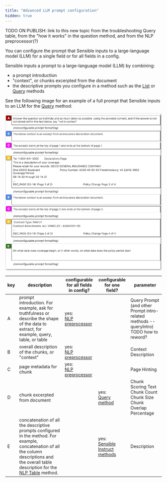 ```yaml
---
title: "Advanced LLM prompt configuration"
hidden: true
---
```


TODO ON PUBLISH: link to this new topic from the troubleshooting Query table, from the "how it works" in the question method, and from the NLP preprocessor(?)



You can configure the prompt that Sensible inputs to a large-language model (LLM) for a single field or for all fields in a config.

Sensible inputs a prompt to a large-language model (LLM) by combining:

- a prompt introduction
- "context", or chunks excerpted from the document
- the descriptive prompts you configure in a method such as the [List](doc:list) or [Query](doc:question) methods

See the following image for an example of a full prompt that Sensible inputs to an LLM for the [Query](doc:question) method: 

![Click to enlarge](https://raw.githubusercontent.com/sensible-hq/sensible-docs/main/readme-sync/assets/v0/images/final/llm_prompt.png)





| key  | description                                                  | configurable for all fields in config? | configurable for one field?                        | parameter                                                    |
| ---- | ------------------------------------------------------------ | -------------------------------------- | -------------------------------------------------- | ------------------------------------------------------------ |
| A    | prompt introduction. For example, ask for truthfulness or describe the shape of the data to extract, for example, query, table, or table | yes:<br/>[NLP preprocessor](doc:nlp)   |                                                    | Query Prompt  (and other Prompt intro-related methods -- queryIntro) TODO how to reword? |
| B    | overall description of the chunks, or "context"              | yes:<br/>[NLP preprocessor](doc:nlp)   |                                                    | Context Description                                          |
| C    | page metadata for chunk                                      | yes:<br/>[NLP preprocessor](doc:nlp)   |                                                    | Page Hinting                                                 |
| D    | chunk excerpted from document                                |                                        | yes:<br/>[Query method](doc:question)              | Chunk Scoring Text<br/>Chunk Count<br/>Chunk Size<br/>Chunk Overlap Percentage |
| E    | concatenation of all the descriptive prompts configured in the method. For example, concatenation of all the column descriptions and the overall table description for the [NLP Table](doc:nlp-table) method. |                                        | yes:<br/>[Sensible Instruct methods](doc:instruct) | Description                                                  |

